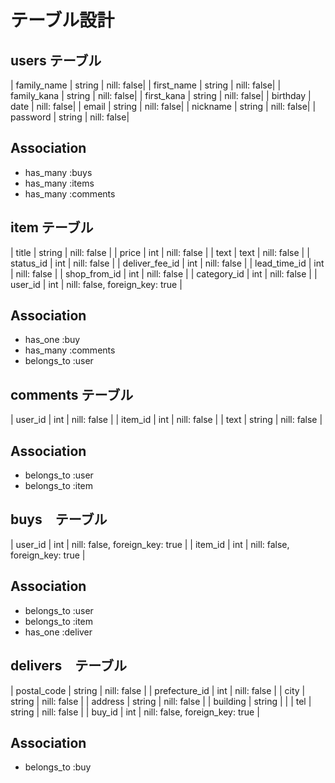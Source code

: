 # テーブル設計

## users テーブル

| family_name     | string | nill: false|
| first_name      | string | nill: false|
| family_kana     | string | nill: false|
| first_kana      | string | nill: false|
| birthday        | date   | nill: false|
| email           | string | nill: false|
| nickname        | string | nill: false|
| password        | string | nill: false|

## Association

- has_many :buys
- has_many :items
- has_many :comments

## item テーブル
| title          | string | nill: false                    |
| price          | int    | nill: false                    |
| text           | text   | nill: false                    |
| status_id      | int    | nill: false                    |
| deliver_fee_id | int    | nill: false                    |
| lead_time_id   | int    | nill: false                    |
| shop_from_id   | int    | nill: false                    |
| category_id    | int    | nill: false                    |
| user_id        | int    | nill: false, foreign_key: true |

## Association

- has_one :buy
- has_many :comments
- belongs_to :user

## comments テーブル

| user_id     | int    | nill: false |
| item_id     | int    | nill: false |
| text        | string | nill: false |

## Association

- belongs_to :user
- belongs_to :item

## buys　テーブル

| user_id  | int  | nill: false, foreign_key: true  |
| item_id  | int  | nill: false, foreign_key: true  |


## Association

- belongs_to :user
- belongs_to :item
- has_one :deliver

## delivers　テーブル

| postal_code   | string | nill: false                    |
| prefecture_id | int    | nill: false                    |
| city          | string | nill: false                    |
| address       | string | nill: false                    |
| building      | string |                                |
| tel           | string | nill: false                    |
| buy_id        | int    | nill: false, foreign_key: true |

## Association

- belongs_to :buy

